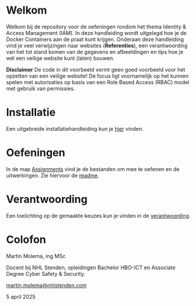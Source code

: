 # Welkom

Welkom bij de repository voor de oefeningen rondom het thema Identity & Access Management (IAM). In deze handleiding
wordt uitgelegd hoe je de Docker Containers aan de praat kunt krijgen. Onderaan deze handleiding vind je veel
verwijzingen naar websites (**Referenties**), een verantwoording van het tot stand komen van de gegevens en afbeeldingen
en tips hoe je wél een veilige website kunt (laten) bouwen.

**Disclaimer**
De code in dit voorbeeld vormt geen goed voorbeeld voor het opzetten van een veilige website! De focus ligt voornamelijk
op het kunnen spelen met autorisaties op basis van een Role Based Access (RBAC) model met gebruik van permissies.

# Installatie

Een uitgebreide installatiehandleiding kun je [hier](./Install/README.md) vinden.

# Oefeningen

In de map [Assignments](./Assignments) vind je de bestanden om mee te oefenen en de uitwerkingen. Zie hiervoor de
[readme](./Assignments/README.MD).

# Verantwoording

Een toelichting op de gemaakte keuzes kun je vinden in de [verantwoording](./Documentation/Verantwoording.md).

# Colofon

Martin Molema, ing MSc

Docent bij NHL Stenden, opleidingen Bachelor HBO-ICT en Associate Degree Cyber Safety & Security.

[martin.molema@nhlstenden.com](mailto:martin.molema@nhlstenden.com)

5 april 2025